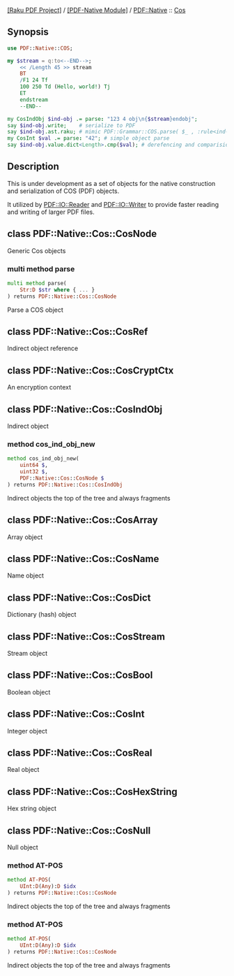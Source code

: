 [[Raku PDF Project]](https://pdf-raku.github.io)
 / [[PDF-Native Module]](https://pdf-raku.github.io/PDF-Native-raku)
 / [PDF::Native](https://pdf-raku.github.io/PDF-Native-raku/PDF/Native)
 :: [Cos](https://pdf-raku.github.io/PDF-Native-raku/PDF/Native/Cos)

Synopsis
--------

```raku
use PDF::Native::COS;

my $stream = q:to<--END-->;
    << /Length 45 >> stream
    BT
    /F1 24 Tf
    100 250 Td (Hello, world!) Tj
    ET
    endstream
    --END--

my CosIndObj $ind-obj .= parse: "123 4 obj\n{$stream}endobj";
say $ind-obj.write;    # serialize to PDF
say $ind-obj.ast.raku; # mimic PDF::Grammar::COS.parse( $_ , :rule<ind-obj>);
my CosInt $val .= parse: "42"; # simple object parse
say $ind-obj.value.dict<Length>.cmp($val); # derefencing and comparision
```

Description
-----------

This is under development as a set of objects for the native construction and serialization of COS (PDF) objects.

It utilized by [PDF::IO::Reader](https://pdf-raku.github.io/PDF-raku) and [PDF::IO::Writer](https://pdf-raku.github.io/PDF-raku) to provide faster reading and writing of larger PDF files.

class PDF::Native::Cos::CosNode
-------------------------------

Generic Cos objects

### multi method parse

```raku
multi method parse(
    Str:D $str where { ... }
) returns PDF::Native::Cos::CosNode
```

Parse a COS object

class PDF::Native::Cos::CosRef
------------------------------

Indirect object reference

class PDF::Native::Cos::CosCryptCtx
-----------------------------------

An encryption context

class PDF::Native::Cos::CosIndObj
---------------------------------

Indirect object

### method cos_ind_obj_new

```raku
method cos_ind_obj_new(
    uint64 $,
    uint32 $,
    PDF::Native::Cos::CosNode $
) returns PDF::Native::Cos::CosIndObj
```

Indirect objects the top of the tree and always fragments

class PDF::Native::Cos::CosArray
--------------------------------

Array object

class PDF::Native::Cos::CosName
-------------------------------

Name object

class PDF::Native::Cos::CosDict
-------------------------------

Dictionary (hash) object

class PDF::Native::Cos::CosStream
---------------------------------

Stream object

class PDF::Native::Cos::CosBool
-------------------------------

Boolean object

class PDF::Native::Cos::CosInt
------------------------------

Integer object

class PDF::Native::Cos::CosReal
-------------------------------

Real object

class PDF::Native::Cos::CosHexString
------------------------------------

Hex string object

class PDF::Native::Cos::CosNull
-------------------------------

Null object

### method AT-POS

```raku
method AT-POS(
    UInt:D(Any):D $idx
) returns PDF::Native::Cos::CosNode
```

Indirect objects the top of the tree and always fragments

### method AT-POS

```raku
method AT-POS(
    UInt:D(Any):D $idx
) returns PDF::Native::Cos::CosNode
```

Indirect objects the top of the tree and always fragments

